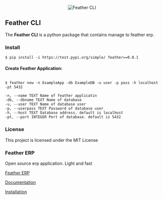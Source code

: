 
  

  

<p  align="center">

<img  src="https://i.ibb.co/30LNpQz/feather-icon-1.png"  alt="Feather CLI"  border="0"/>

</p>

  

  

  

## Feather CLI

  

  

  

The **Feather CLI** is a python package that contains manage to feather erp.

  

  

### Install

  

```
$ pip install -i https://test.pypi.org/simple/ feather==0.0.1
```

  
  

#### Create Feather Application:

```

$ feather new -n ExampleApp -db ExampleDB -u user -p pass -h localhost -pt 5432

-n, --name TEXT Name of feather applicatin
-db, --dbname TEXT Name of database
-u, --user TEXT Name of database user
-p, --userpass TEXT Password of database user
-h, --host TEXT Database address. default is localhost
-pt, --port INTEGER Port of database. default is 5432

```
  

### License

  

This project is licensed under the MIT License

  

### Feather ERP
Open source erp application. Light and fast

[Feather ERP](https://www.feathererp.com)

[Documentation](https://www.feathererp.com/#)

[Installation](https://www.feathererp.com/#)
